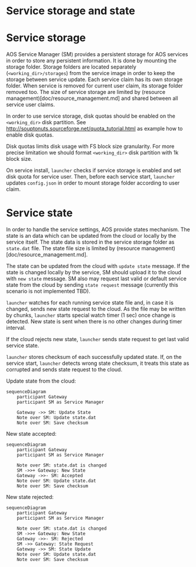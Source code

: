 # Service storage and state

# Service storage

AOS Service Manager (SM) provides a persistent storage for AOS services in order to store any persistent information. It is done by mounting the storage folder. Storage folders are located separately (`<working_dir>/storages`) from the service image in order to keep the storage between service update. Each service claim has its own storage folder. When service is removed for current user claim, its storage folder removed too. The size of service storage are limited by (resource management)[doc/resource_management.md] and shared between all service user claims.

In order to use service storage, disk quotas should be enabled on the `<working_dir>` disk partition. See http://souptonuts.sourceforge.net/quota_tutorial.html as example how to enable disk quotas.

Disk quotas limits disk usage with FS block size granularity. For more precise limitation we should format `<working_dir>` disk partition with 1k block size.

On service install, `launcher` checks if service storage is enabled and 
set disk quota for service user. Then, before each service start, `launcher` updates `config.json` in order to mount storage folder according to user claim.

# Service state

In order to handle the service settings, AOS provide states mechanism.  The state is an data which can be updated from the cloud or locally by the service itself. The state data is stored in the service storage folder as `state.dat` file. The state file size is limited by (resource management)[doc/resource_management.md].

The state can be updated from the cloud with `update state` message. If the state is changed locally by the service, SM should upload it to the cloud with `new state` message. SM also may request last valid or default service state from the cloud by sending `state request` message (currently this scenario is not implemented TBD). 

`launcher` watches for each running service state file and, in case it is changed, sends new state request to the cloud. As the file may be written by chunks, `launcher` starts special watch timer (1 sec) once change is detected. New state is sent when there is no other changes during timer interval.

If the cloud rejects new state, `launcher` sends state request to get last valid service state.

`launcher` stores checksum of each successfully updated state. If, on the service start, `launcher` detects wrong state checksum, it treats this state as corrupted and sends state request to the cloud.

Update state from the cloud:

```mermaid
sequenceDiagram
    participant Gateway
    participant SM as Service Manager

    Gateway ->> SM: Update State
    Note over SM: Update state.dat
    Note over SM: Save checksum
```

New state accepted:

```mermaid
sequenceDiagram
    participant Gateway
    participant SM as Service Manager

    Note over SM: state.dat is changed
    SM ->>+ Gateway: New State
    Gateway ->>- SM: Accepted
    Note over SM: Update state.dat
    Note over SM: Save checksum
```

New state rejected:

```mermaid
sequenceDiagram
    participant Gateway
    participant SM as Service Manager

    Note over SM: state.dat is changed
    SM ->>+ Gateway: New State
    Gateway ->>- SM: Rejected
    SM ->> Gateway: State Request
    Gateway ->> SM: State Update
    Note over SM: Update state.dat
    Note over SM: Save checksum
```
